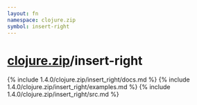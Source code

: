 ```yaml
---
layout: fn
namespace: clojure.zip
symbol: insert-right
---
```


# [clojure.zip](../)/insert-right

{% include 1.4.0/clojure.zip/insert_right/docs.md %}
{% include 1.4.0/clojure.zip/insert_right/examples.md %}
{% include 1.4.0/clojure.zip/insert_right/src.md %}

